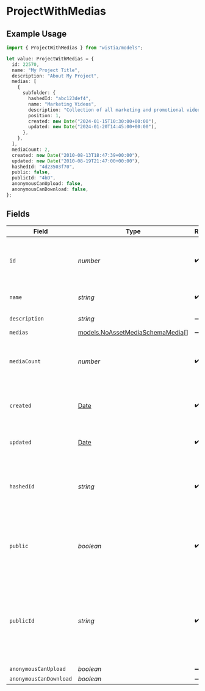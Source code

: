 # ProjectWithMedias

## Example Usage

```typescript
import { ProjectWithMedias } from "wistia/models";

let value: ProjectWithMedias = {
  id: 22570,
  name: "My Project Title",
  description: "About My Project",
  medias: [
    {
      subfolder: {
        hashedId: "abc123def4",
        name: "Marketing Videos",
        description: "Collection of all marketing and promotional videos",
        position: 1,
        created: new Date("2024-01-15T10:30:00+00:00"),
        updated: new Date("2024-01-20T14:45:00+00:00"),
      },
    },
  ],
  mediaCount: 2,
  created: new Date("2010-08-13T18:47:39+00:00"),
  updated: new Date("2010-08-19T21:47:00+00:00"),
  hashedId: "4d23503f70",
  public: false,
  publicId: "4bD",
  anonymousCanUpload: false,
  anonymousCanDownload: false,
};
```

## Fields

| Field                                                                                                                       | Type                                                                                                                        | Required                                                                                                                    | Description                                                                                                                 | Example                                                                                                                     |
| --------------------------------------------------------------------------------------------------------------------------- | --------------------------------------------------------------------------------------------------------------------------- | --------------------------------------------------------------------------------------------------------------------------- | --------------------------------------------------------------------------------------------------------------------------- | --------------------------------------------------------------------------------------------------------------------------- |
| `id`                                                                                                                        | *number*                                                                                                                    | :heavy_check_mark:                                                                                                          | A unique numeric identifier for the project within the system.                                                              | 22570                                                                                                                       |
| `name`                                                                                                                      | *string*                                                                                                                    | :heavy_check_mark:                                                                                                          | The project's display name.                                                                                                 | My Project Title                                                                                                            |
| `description`                                                                                                               | *string*                                                                                                                    | :heavy_minus_sign:                                                                                                          | The project's description.                                                                                                  | About My Project                                                                                                            |
| `medias`                                                                                                                    | [models.NoAssetMediaSchemaMedia](../models/noassetmediaschemamedia.md)[]                                                    | :heavy_minus_sign:                                                                                                          | N/A                                                                                                                         |                                                                                                                             |
| `mediaCount`                                                                                                                | *number*                                                                                                                    | :heavy_check_mark:                                                                                                          | The number of different medias that have been uploaded to the project.                                                      | 2                                                                                                                           |
| `created`                                                                                                                   | [Date](https://developer.mozilla.org/en-US/docs/Web/JavaScript/Reference/Global_Objects/Date)                               | :heavy_check_mark:                                                                                                          | The date that the project was originally created.                                                                           | 2010-08-13T18:47:39+00:00                                                                                                   |
| `updated`                                                                                                                   | [Date](https://developer.mozilla.org/en-US/docs/Web/JavaScript/Reference/Global_Objects/Date)                               | :heavy_check_mark:                                                                                                          | The date that the project was last updated.                                                                                 | 2010-08-19T21:47:00+00:00                                                                                                   |
| `hashedId`                                                                                                                  | *string*                                                                                                                    | :heavy_check_mark:                                                                                                          | A private hashed id, uniquely identifying the project within the system.                                                    | 4d23503f70                                                                                                                  |
| `public`                                                                                                                    | *boolean*                                                                                                                   | :heavy_check_mark:                                                                                                          | A boolean indicating whether the project is available for public (anonymous) viewing.                                       | false                                                                                                                       |
| `publicId`                                                                                                                  | *string*                                                                                                                    | :heavy_check_mark:                                                                                                          | If the project is public, this field contains a string representing the ID used for referencing the project in public URLs. | 4bD                                                                                                                         |
| `anonymousCanUpload`                                                                                                        | *boolean*                                                                                                                   | :heavy_minus_sign:                                                                                                          | N/A                                                                                                                         | false                                                                                                                       |
| `anonymousCanDownload`                                                                                                      | *boolean*                                                                                                                   | :heavy_minus_sign:                                                                                                          | N/A                                                                                                                         | false                                                                                                                       |